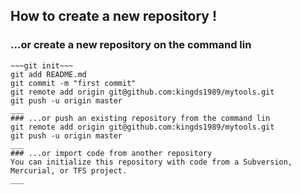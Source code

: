 ## How to create a new repository !

### ...or create a new repository on the command lin
~~~echo "# mytools" >> README.md~~~  
~~~git init~~~  
git add README.md  
git commit -m "first commit"  
git remote add origin git@github.com:kingds1989/mytools.git  
git push -u origin master  
___
### ...or push an existing repository from the command lin
git remote add origin git@github.com:kingds1989/mytools.git  
git push -u origin master  
___
### ...or import code from another repository
You can initialize this repository with code from a Subversion, Mercurial, or TFS project.  
___
